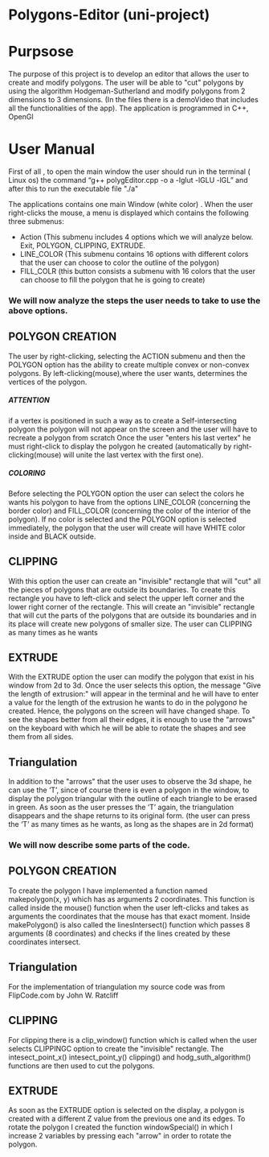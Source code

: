 # Polygons-Editor (uni-project)

# Purpsose

The purpose of this project is to develop an editor that allows the user to create and modify polygons. The user will be able to "cut" polygons
by using the algorithm Hodgeman-Sutherland and modify polygons from 2 dimensions to 3 dimensions. (In the files there is a demoVideo that includes all 
the functionalities of the app). 
The application is programmed in C++, OpenGl

# User Manual

First of all , to open the main window the user should run in the terminal ( Linux os) the command “g++ polygEditor.cpp  -o a -lglut -lGLU -lGL” and after this to run the 
executable file "./a"

The applications contains one main Window (white color) . When the user right-clicks the mouse, a menu is displayed which contains the following three submenus:
- Action (This submenu includes 4 options which we will analyze below. Exit, POLYGON, CLIPPING, EXTRUDE. 
- LINE_COLOR (This submenu contains 16 options with different colors that the user can choose to color the outline of the polygon)
- FILL_COLR (this button consists a submenu with 16 colors that the user can choose to fill the polygon that he is  going to create)


### We will now analyze the steps the user needs to take to use the above options.

## POLYGON CREATION

The user by right-clicking, selecting the ACTION submenu and then the POLYGON option has the ability to create multiple convex or non-convex polygons.
By left-clicking(mouse),where the user wants, determines the vertices of the polygon. 
##### ATTENTION
if a vertex is positioned in such a way as to create a Self-intersecting polygon the polygon will not appear on the screen and the user will
have to recreate a polygon from scratch
Once the user "enters his last vertex" he must right-click to display the polygon he created (automatically by right-clicking(mouse) will
unite the last vertex with the first one).
##### COLORING
Before selecting the POLYGON option the user can select the colors he wants his polygon to have from the options LINE_COLOR (concerning the border color) and 
FILL_COLOR (concerning the color of the interior of the polygon). If no color is selected and the POLYGON option is selected immediately, the polygon 
that the user will create will have WHITE color inside and BLACK outside.

## CLIPPING

With this option the user can create an "invisible" rectangle that will "cut" all the pieces of polygons that are outside its boundaries.
To create this rectangle you have to left-click and select the upper left corner and the lower right corner of the rectangle. This will create an "invisible" rectangle that will cut the parts of the polygons that are outside its boundaries and in its place will create new polygons of smaller size.
The user can CLIPPING as many times as he wants

## EXTRUDE

With the EXTRUDE option the user can modify the polygon that exist in his window from 2d to 3d. Once the user selects this option, the message 
"Give the length of extrusion:" will appear in the terminal and he will have to enter a value for the length of the extrusion he wants to do in the polygonσ he created. 
Hence, the polygons on the screen will have changed shape. To see the shapes better from all their edges, it is enough to use the "arrows" on the keyboard with which he will be able to rotate the shapes and see them from all sides.

## Τriangulation

In addition to the "arrows" that the user uses to observe the 3d shape, he can use the ‘T’, since of course there is even a polygon in the window, to display the polygon triangular with the outline of each triangle to be erased in green. As soon as the user presses the ‘T’ again, the triangulation disappears and the shape returns to its original form. (the user can press the ‘T’ as many times as he wants, as long as the shapes are in 2d format)


### We will now describe some parts of the code.

## POLYGON CREATION

To create the polygon I have implemented a function named makepolygon(x, y) which has as arguments 2 coordinates. This function is called inside the mouse() function when the user left-clicks and takes as arguments the coordinates that the mouse has that exact moment.
Inside makePolygon() is also called the linesIntersect() function which passes 8 arguments (8 coordinates) and checks if the lines created by these coordinates intersect.

## Τriangulation

For the implementation of triangulation my source code was from FlipCode.com by John W. Ratcliff

## CLIPPING

For clipping there is a clip_window() function which is called when the user selects CLIPPINGC option to create the "invisible" rectangle. The intesect_point_x() intesect_point_y() clipping() and hodg_suth_algorithm() functions are then used to cut the polygons. 

## EXTRUDE

As soon as the EXTRUDE option is selected on the display, a polygon is created with a different Z value from the previous one and its edges. To rotate the polygon I created the function windowSpecial() in which I increase 2 variables by pressing each "arrow" in order to rotate the polygon.
